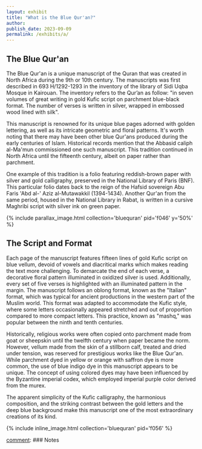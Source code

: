 ```yaml
---
layout: exhibit
title: "What is the Blue Qur'an?"
author: 
publish_date: 2023-09-09
permalink: /exhibits/a/
---
```


## The Blue Qur'an
The Blue Qur'an is a unique manuscript of the Quran that was created in North Africa during the 9th or 10th century. The manuscripts was first described in 693 H/1292-1293 in the inventory of the library of Sidi Uqba Mosque in Kairouan. The inventory refers to the Qur’an as follow: "in seven volumes of great writing in gold Kufic script on parchment blue-black format. The number of verses is written in silver, wrapped in embossed wood lined with silk".

This manuscript is renowned for its unique blue pages adorned with golden lettering, as well as its intricate geometric and floral patterns. It's worth noting that there may have been other blue Qur'ans produced during the early centuries of Islam. Historical records mention that the Abbasid caliph al-Ma'mun commissioned one such manuscript. This tradition continued in North Africa until the fifteenth century, albeit on paper rather than parchment.

One example of this tradition is a folio featuring reddish-brown paper with silver and gold calligraphy, preserved in the National Library of Paris (BNF). This particular folio dates back to the reign of the Hafsid sovereign Abu Faris 'Abd al-' Aziz al-Mutawakkil (1394-1434). Another Qur'an from the same period, housed in the National Library in Rabat, is written in a cursive Maghribi script with silver ink on green paper.

{% include parallax_image.html collection='bluequran' pid='f046' y='50%' %}


## The Script and Format

Each page of the manuscript features fifteen lines of gold Kufic script on blue vellum, devoid of vowels and diacritical marks which makes reading the text more challenging. To demarcate the end of each verse, a decorative floral pattern illuminated in oxidized silver is used. Additionally, every set of five verses is highlighted with an illuminated pattern in the margin. The manuscript follows an oblong format, known as the "Italian" format, which was typical for ancient productions in the western part of the Muslim world. This format was adapted to accommodate the Kufic style, where some letters occasionally appeared stretched and out of proportion compared to more compact letters. This practice, known as "mashq," was popular between the ninth and tenth centuries.

Historically, religious works were often copied onto parchment made from goat or sheepskin until the twelfth century when paper became the norm. However, vellum made from the skin of a stillborn calf, treated and dried under tension, was reserved for prestigious works like the Blue Qur'an. While parchment dyed in yellow or orange with saffron dye is more common, the use of blue indigo dye in this manuscript appears to be unique. The concept of using colored dyes may have been influenced by the Byzantine imperial codex, which employed imperial purple color derived from the murex.

The apparent simplicity of the Kufic calligraphy, the harmonious composition, and the striking contrast between the gold letters and the deep blue background make this manuscript one of the most extraordinary creations of its kind.


{% include inline_image.html collection='bluequran' pid='f056' %}




[comment]: XXX[^1]





[comment]: ---

[comment]: ### Notes

[comment]: [^1]: 

[comment]: [^2]: 